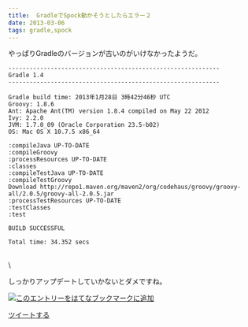 ```yaml
---
title:  GradleでSpock動かそうとしたらエラー２
date: 2013-03-06
tags: gradle,spock
---
```

やっぱりGradleのバージョンが古いのがいけなかったようだ。

    ------------------------------------------------------------
    Gradle 1.4
    ------------------------------------------------------------

    Gradle build time: 2013年1月28日 3時42分46秒 UTC
    Groovy: 1.8.6
    Ant: Apache Ant(TM) version 1.8.4 compiled on May 22 2012
    Ivy: 2.2.0
    JVM: 1.7.0_09 (Oracle Corporation 23.5-b02)
    OS: Mac OS X 10.7.5 x86_64

    :compileJava UP-TO-DATE
    :compileGroovy
    :processResources UP-TO-DATE
    :classes
    :compileTestJava UP-TO-DATE
    :compileTestGroovy
    Download http://repo1.maven.org/maven2/org/codehaus/groovy/groovy-all/2.0.5/groovy-all-2.0.5.jar
    :processTestResources UP-TO-DATE
    :testClasses
    :test

    BUILD SUCCESSFUL

    Total time: 34.352 secs

\
 \

しっかりアップデートしていかないとダメですね。

[![このエントリーをはてなブックマークに追加](http://b.st-hatena.com/images/entry-button/button-only.gif)](http://b.hatena.ne.jp/entry/http://d.hatena.ne.jp "このエントリーをはてなブックマークに追加")

[ツイートする](http://twitter.com/share)
